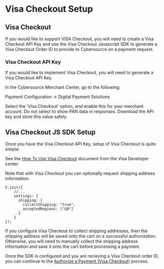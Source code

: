 # Visa Checkout Setup

## Visa Checkout

If you would like to support VISA Checkout, you will need to create a
Visa Checkout API Key and use the Visa Checkout Javascript SDK to
generate a Visa Checkout Order ID to provide to Cybersource on a payment
request.

### Visa Checkout API Key

If you would like to implement Visa Checkout, you will need to generate a Visa Checkout API Key.

In the Cybersource Merchant Center, go to the following:

Payment Configuration → Digital Payment Solutions

Select the 'Visa Checkout' option, and enable this for your merchant account. Do not select to show PAN data in responses. Download the API key and store this value safely. 

## Visa Checkout JS SDK Setup

Once you have the Visa Checkout API Key, setup of Visa Checkout is quite simple:

See the [How To Use Visa Checkout](https://developer.visa.com/capabilities/visa_checkout/docs-how-to) document from the Visa Developer center.

Note that with Visa Checkout you can optionally request shipping address information:

	V.init({
		//...
		settings: {
		  shipping: {
		    collectShipping: "true",
		    acceptedRegions: ["GB"]
		  }
		}
	});

If you configure Visa Checkout to collect shipping addresses, then the shipping address will be saved onto the cart on a successful authorization. Otherwise, you will need to manually collect the shipping address information and save it onto the cart before processing a payment.

Once the SDK is configured and you are recieving a Visa Checkout order ID, you can continue to the [Authorize a Payment (Visa Checkout)](Authorize-a-Payment-Visa-Checkout.md) process.
